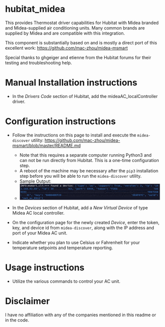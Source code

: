 # hubitat_midea

This provides Thermostat driver capabilities for Hubitat with Midea branded and Midea-supplied air conditioning units.  Many common brands are supplied by Midea and are compatible with this integration.

This component is substantially based on and is mostly a direct port of this excellent work: <https://github.com/mac-zhou/midea-msmart>

Special thanks to ghgeiger and etienne from the Hubitat forums for their testing and troubleshooting help.

# Manual Installation instructions

* In the *Drivers Code* section of Hubitat, add the mideaAC_localController driver.

# Configuration instructions

* Follow the instructions on this page to install and execute the `midea-discover` utility: <https://github.com/mac-zhou/midea-msmart/blob/master/README.md>
  * Note that this requires a separate computer running Python3 and can not be run directly from Hubitat.  This is a one-time configuration step.
  * A reboot of the machine may be necessary after the `pip3` installation step before you will be able to run the `midea-discover` utility.
  * Sample Output:
  * ![Alt text](docs/sampleOutput.png?raw=true "midea-discover output")

* In the *Devices* section of Hubitat, add a *New Virtual Device* of type Midea AC local controller.
* On the configuration page for the newly created *Device*, enter the token, key, and device id from `midea-discover`, along with the IP address and port of your Midea AC unit.
* Indicate whether you plan to use Celsius or Fahrenheit for your temperature setpoints and temperature reporting.  

# Usage instructions

* Utilize the various commands to control your AC unit.

# Disclaimer

I have no affiliation with any of the companies mentioned in this readme or in the code.

